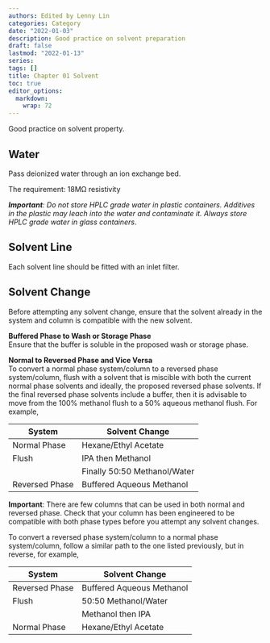 ```yaml
---
authors: Edited by Lenny Lin
categories: Category
date: "2022-01-03"
description: Good practice on solvent preparation
draft: false
lastmod: "2022-01-13"
series: 
tags: []
title: Chapter 01 Solvent
toc: true
editor_options: 
  markdown: 
    wrap: 72
---
```


Good practice on solvent property.

<!--more-->

## Water

Pass deionized water through an ion exchange bed.

The requirement: 18MΩ resistivity

***Important**: Do not store HPLC grade water in plastic containers.
Additives in the plastic may leach into the water and contaminate it.
Always store HPLC grade water in glass containers*.

## Solvent Line

Each solvent line should be fitted with an inlet filter.

## Solvent Change

Before attempting any solvent change, ensure that the solvent already in the system and
column is compatible with the new solvent.  

**Buffered Phase to Wash or Storage Phase**  
Ensure that the buffer is soluble in the proposed wash or storage phase.

**Normal to Reversed Phase and Vice Versa**  
To convert a normal phase system/column to a reversed phase
system/column, flush with a solvent that is miscible with both the
current normal phase solvents and ideally, the proposed reversed phase
solvents. If the final reversed phase solvents include a buffer, then it
is advisable to move from the 100% methanol flush to a 50% aqueous
methanol flush. For example,

| System         | Solvent Change               |
|----------------|------------------------------|
| Normal Phase   | Hexane/Ethyl Acetate         |
| Flush          | IPA then Methanol            |
|                | Finally 50:50 Methanol/Water |
| Reversed Phase | Buffered Aqueous Methanol    |

<b>Important</b>: There are few columns that can be used in both normal and reversed phase. Check that your column has been engineered to be compatible with both phase types before you attempt any solvent changes.

To convert a reversed phase system/column to a normal phase system/column, follow a similar path to the one listed previously, but in reverse, for example,

| System         | Solvent Change            |
|----------------|---------------------------|
| Reversed Phase | Buffered Aqueous Methanol |
| Flush          | 50:50 Methanol/Water      |
|                | Methanol then IPA         |
| Normal Phase   | Hexane/Ethyl Acetate      |
